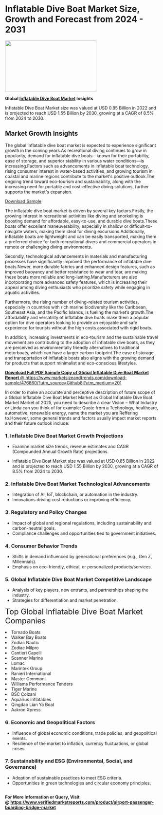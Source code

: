 <H1>Inflatable Dive Boat Market Size, Growth and Forecast from 2024 - 2031</H1><img class="aligncenter size-medium wp-image-584254" src="https://thirdeyenews.in/wp-content/uploads/2024/09/Global-Market-Research-300x168.jpeg" alt="" width="300" height="168" /><p><strong>Global&nbsp;<a href="https://www.marketsizeandtrends.com/download-sample/476860/?utm_source=Github8j?utm_medium=201">Inflatable Dive Boat Market</a> Insights</strong></p><p>Inflatable Dive Boat Market size was valued at USD 0.85 Billion in 2022 and is projected to reach USD 1.55 Billion by 2030, growing at a CAGR of 8.5% from 2024 to 2030.</p><p><h2>Market Growth Insights</h2> <p>The global inflatable dive boat market is expected to experience significant growth in the coming years.As recreational diving continues to grow in popularity, demand for inflatable dive boats—known for their portability, ease of storage, and superior stability in various water conditions—is increasing.Factors such as advancements in inflatable boat technology, rising consumer interest in water-based activities, and growing tourism in coastal and marine regions contribute to the market's positive outlook.The ongoing trend toward eco-tourism and sustainability, along with the increasing need for portable and cost-effective diving solutions, further supports the market's expansion.</p> <p><a href="#">Download Sample</a></p> <p>The inflatable dive boat market is driven by several key factors.Firstly, the growing interest in recreational activities like diving and snorkeling is boosting demand for affordable, easy-to-use, and durable dive boats.These boats offer excellent maneuverability, especially in shallow or difficult-to-navigate waters, making them ideal for diving excursions.Additionally, inflatable boats are lightweight and can be easily transported, making them a preferred choice for both recreational divers and commercial operators in remote or challenging diving environments.</p> <p>Secondly, technological advancements in materials and manufacturing processes have significantly improved the performance of inflatable dive boats.Newer, more durable fabrics and enhanced design features, such as improved buoyancy and better resistance to wear and tear, are making these boats more reliable and long-lasting.Manufacturers are also incorporating more advanced safety features, which is increasing their appeal among diving enthusiasts who prioritize safety while engaging in aquatic activities.</p> <p>Furthermore, the rising number of diving-related tourism activities, especially in countries with rich marine biodiversity like the Caribbean, Southeast Asia, and the Pacific Islands, is fueling the market’s growth.The affordability and versatility of inflatable dive boats make them a popular option for dive operators looking to provide an enjoyable and safe experience for tourists without the high costs associated with rigid boats.</p> <p>In addition, increasing investments in eco-tourism and the sustainable travel movement are contributing to the adoption of inflatable dive boats, as they are perceived as environmentally friendly alternatives to traditional motorboats, which can have a larger carbon footprint.The ease of storage and transportation of inflatable boats also aligns with the growing demand for products that support minimalist and eco-conscious lifestyles.</p> <p><a href="#"></p><p><span class=""><strong>Download Full PDF Sample Copy of Global Inflatable Dive Boat Market Report</strong> @ <a href="https://www.marketsizeandtrends.com/download-sample/476860/?utm_source=Github8j?utm_medium=201" target="_blank">https://www.marketsizeandtrends.com/download-sample/476860/?utm_source=Github8j?utm_medium=201</a></span></p><p>In order to make an accurate and perceptive description of future scope of a Global&nbsp;Inflatable Dive Boat Market Market as Global&nbsp;Inflatable Dive Boat Market Market of 2025, you need to describe a clear Vision &ndash; What Industry or Linda can you think of for example: Quote from a Technology, healthcare, automotive, renewable energy, name the market you are Reffering to.However, some general trends and factors usually impact market reports and their future outlook include:</p><h3>1.&nbsp;<strong>Inflatable Dive Boat Market Growth Projections</strong></h3><ul><li>Examine market size trends, revenue estimates and CAGR (Compounded Annual Growth Rate) projections.</li><li><p>Inflatable Dive Boat Market size was valued at USD 0.85 Billion in 2022 and is projected to reach USD 1.55 Billion by 2030, growing at a CAGR of 8.5% from 2024 to 2030.</p></li></ul><h3>2.&nbsp;<strong>Inflatable Dive Boat Market Technological Advancements</strong></h3><ul><li>Integration of AI, IoT, blockchain, or automation in the industry.</li><li>Innovations driving cost reductions or improving efficiency.</li></ul><h3>3.&nbsp;<strong>Regulatory and Policy Changes</strong></h3><ul><li>Impact of global and regional regulations, including sustainability and carbon-neutral goals.</li><li>Compliance challenges and opportunities tied to government initiatives.</li></ul><h3>4.&nbsp;<strong>Consumer Behavior Trends</strong></h3><ul><li>Shifts in demand influenced by generational preferences (e.g., Gen Z, Millennials).</li><li>Emphasis on eco-friendly, ethical, or personalized products/services.</li></ul><h3>5.&nbsp;<strong>Global Inflatable Dive Boat Market Competitive Landscape</strong></h3><ul><li>Analysis of key players, new entrants, and partnerships shaping the industry.</li><li>Strategies for differentiation and market penetration.</li></ul><p data-pm-slice="1 1 []"><span style="color: inherit; font-family: inherit; font-size: 25px;">Top Global Inflatable Dive Boat Market Companies</span></p><div class="" data-test-id=""><p><li>Tornado Boats</li><li> Walker Bay Boats</li><li> Zodiac Nautic</li><li> Zodiac Milpro</li><li> Cantieri Capelli</li><li> Scanner Marine</li><li> Lomac</li><li> Marintek Group</li><li> Ranieri International</li><li> Master Gommoni</li><li> Williams Performance Tenders</li><li> Tiger Marine</li><li> BSC Colzani</li><li> Aquarius Inflatables</li><li> Qingdao Lian Ya Boat</li><li> Aakron Xpress</li></p></div><h3>6.&nbsp;<strong>Economic and Geopolitical Factors</strong></h3><ul><li>Influence of global economic conditions, trade policies, and geopolitical events.</li><li>Resilience of the market to inflation, currency fluctuations, or global crises.</li></ul><h3>7.&nbsp;<strong>Sustainability and ESG (Environmental, Social, and Governance)</strong></h3><ul><li>Adoption of sustainable practices to meet ESG criteria.</li><li>Opportunities in green technologies and circular economy principles.</li></ul><h2><strong style="font-size: 14px;">For More Information or Query, Visit @&nbsp;</strong><a style="background-color: #ffffff; font-size: 14px;" href="https://www.marketsizeandtrends.com/report/inflatable-dive-boat-market/" target="_blank">https://www.verifiedmarketreports.com/product/airport-passenger-boarding-bridge-market</a></h2>